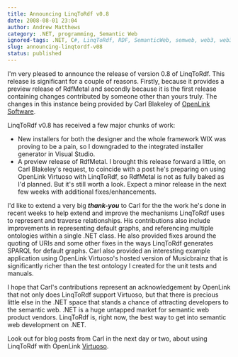 ```yaml
---
title: Announcing LinqToRdf v0.8
date: 2008-08-01 23:04
author: Andrew Matthews
category: .NET, programming, Semantic Web
ignored-tags: .NET, C#, LinqToRdf, RDF, SemanticWeb, semweb, web3, web3.0
slug: announcing-linqtordf-v08
status: published
---
```


I'm very pleased to announce the release of version 0.8 of LinqToRdf. This release is significant for a couple of reasons. Firstly, because it provides a preview release of RdfMetal and secondly because it is the first release containing changes contributed by someone other than yours truly. The changes in this instance being provided by Carl Blakeley of [OpenLink Software](http://www.openlinksw.com).

LinqToRdf v0.8 has received a few major chunks of work:

-   New installers for both the designer and the whole framework
   WIX was proving to be a pain, so I downgraded to the integrated installer generator in Visual Studio.
-   A preview release of RdfMetal. I brought this release forward a little, on Carl Blakeley's request, to coincide with a post he's preparing on using OpenLink Virtuoso with LinqToRdf, so RdfMetal is not as fully baked as I'd planned. But it's still worth a look. Expect a minor release in the next few weeks with additional fixes/enhancements.

I'd like to extend a very big ***thank-you*** to Carl for the the work he's done in recent weeks to help extend and improve the mechanisms LinqToRdf uses to represent and traverse relationships. His contributions also include improvements in representing default graphs, and referencing multiple ontologies within a single .NET class. He also provided fixes around the quoting of URIs and some other fixes in the ways LinqToRdf generates SPARQL for default graphs. Carl also provided an interesting example application using OpenLink Virtuoso's hosted version of Musicbrainz that is significantly richer than the test ontology I created for the unit tests and manuals.

I hope that Carl's contributions represent an acknowledgement by OpenLink that not only does LinqToRdf support Virtuoso, but that there is precious little else in the .NET space that stands a chance of attracting developers to the semantic web. .NET is a huge untapped market for semantic web product vendors. LinqToRdf is, right now, the best way to get into semantic web development on .NET.

Look out for blog posts from Carl in the next day or two, about using LinqToRdf with OpenLink [Virtuoso](http://virtuoso.openlinksw.com/).
